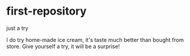 # first-repository
just a try

I do try home-made ice cream, it's taste much better than bought from store.
Give yourself a try, it will be a surprise!
